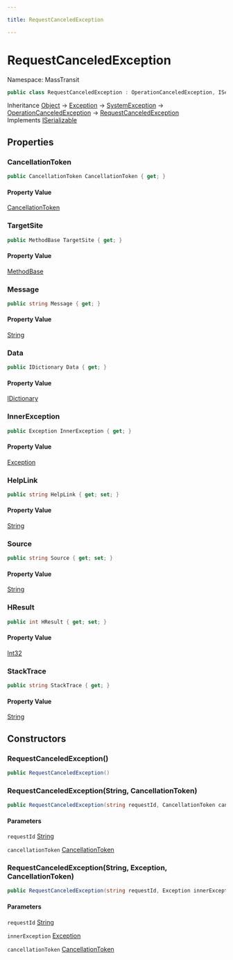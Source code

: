 ```yaml
---

title: RequestCanceledException

---
```


# RequestCanceledException

Namespace: MassTransit

```csharp
public class RequestCanceledException : OperationCanceledException, ISerializable
```

Inheritance [Object](https://learn.microsoft.com/en-us/dotnet/api/system.object) → [Exception](https://learn.microsoft.com/en-us/dotnet/api/system.exception) → [SystemException](https://learn.microsoft.com/en-us/dotnet/api/system.systemexception) → [OperationCanceledException](https://learn.microsoft.com/en-us/dotnet/api/system.operationcanceledexception) → [RequestCanceledException](../masstransit/requestcanceledexception)<br/>
Implements [ISerializable](https://learn.microsoft.com/en-us/dotnet/api/system.runtime.serialization.iserializable)

## Properties

### **CancellationToken**

```csharp
public CancellationToken CancellationToken { get; }
```

#### Property Value

[CancellationToken](https://learn.microsoft.com/en-us/dotnet/api/system.threading.cancellationtoken)<br/>

### **TargetSite**

```csharp
public MethodBase TargetSite { get; }
```

#### Property Value

[MethodBase](https://learn.microsoft.com/en-us/dotnet/api/system.reflection.methodbase)<br/>

### **Message**

```csharp
public string Message { get; }
```

#### Property Value

[String](https://learn.microsoft.com/en-us/dotnet/api/system.string)<br/>

### **Data**

```csharp
public IDictionary Data { get; }
```

#### Property Value

[IDictionary](https://learn.microsoft.com/en-us/dotnet/api/system.collections.idictionary)<br/>

### **InnerException**

```csharp
public Exception InnerException { get; }
```

#### Property Value

[Exception](https://learn.microsoft.com/en-us/dotnet/api/system.exception)<br/>

### **HelpLink**

```csharp
public string HelpLink { get; set; }
```

#### Property Value

[String](https://learn.microsoft.com/en-us/dotnet/api/system.string)<br/>

### **Source**

```csharp
public string Source { get; set; }
```

#### Property Value

[String](https://learn.microsoft.com/en-us/dotnet/api/system.string)<br/>

### **HResult**

```csharp
public int HResult { get; set; }
```

#### Property Value

[Int32](https://learn.microsoft.com/en-us/dotnet/api/system.int32)<br/>

### **StackTrace**

```csharp
public string StackTrace { get; }
```

#### Property Value

[String](https://learn.microsoft.com/en-us/dotnet/api/system.string)<br/>

## Constructors

### **RequestCanceledException()**

```csharp
public RequestCanceledException()
```

### **RequestCanceledException(String, CancellationToken)**

```csharp
public RequestCanceledException(string requestId, CancellationToken cancellationToken)
```

#### Parameters

`requestId` [String](https://learn.microsoft.com/en-us/dotnet/api/system.string)<br/>

`cancellationToken` [CancellationToken](https://learn.microsoft.com/en-us/dotnet/api/system.threading.cancellationtoken)<br/>

### **RequestCanceledException(String, Exception, CancellationToken)**

```csharp
public RequestCanceledException(string requestId, Exception innerException, CancellationToken cancellationToken)
```

#### Parameters

`requestId` [String](https://learn.microsoft.com/en-us/dotnet/api/system.string)<br/>

`innerException` [Exception](https://learn.microsoft.com/en-us/dotnet/api/system.exception)<br/>

`cancellationToken` [CancellationToken](https://learn.microsoft.com/en-us/dotnet/api/system.threading.cancellationtoken)<br/>
